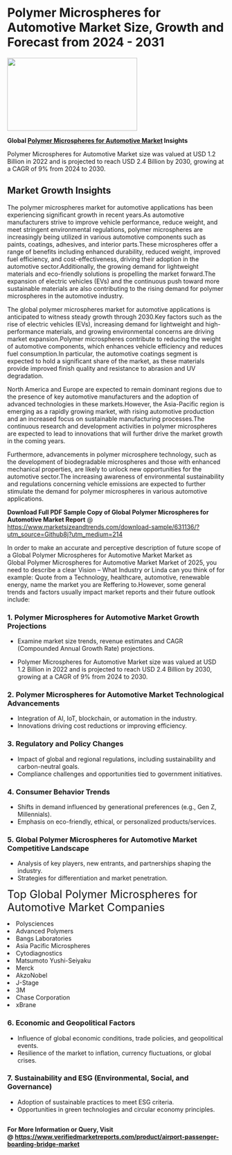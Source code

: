 <H1>Polymer Microspheres for Automotive Market Size, Growth and Forecast from 2024 - 2031</H1><img class="aligncenter size-medium wp-image-584254" src="https://thirdeyenews.in/wp-content/uploads/2024/09/Global-Market-Research-300x168.jpeg" alt="" width="300" height="168" /><p><strong>Global&nbsp;<a href="https://www.marketsizeandtrends.com/download-sample/631136/?utm_source=Github8j?utm_medium=214">Polymer Microspheres for Automotive Market</a> Insights</strong></p><p>Polymer Microspheres for Automotive Market size was valued at USD 1.2 Billion in 2022 and is projected to reach USD 2.4 Billion by 2030, growing at a CAGR of 9% from 2024 to 2030.</p><p><h2>Market Growth Insights</h2> The polymer microspheres market for automotive applications has been experiencing significant growth in recent years.As automotive manufacturers strive to improve vehicle performance, reduce weight, and meet stringent environmental regulations, polymer microspheres are increasingly being utilized in various automotive components such as paints, coatings, adhesives, and interior parts.These microspheres offer a range of benefits including enhanced durability, reduced weight, improved fuel efficiency, and cost-effectiveness, driving their adoption in the automotive sector.Additionally, the growing demand for lightweight materials and eco-friendly solutions is propelling the market forward.The expansion of electric vehicles (EVs) and the continuous push toward more sustainable materials are also contributing to the rising demand for polymer microspheres in the automotive industry. <p>The global polymer microspheres market for automotive applications is anticipated to witness steady growth through 2030.Key factors such as the rise of electric vehicles (EVs), increasing demand for lightweight and high-performance materials, and growing environmental concerns are driving market expansion.Polymer microspheres contribute to reducing the weight of automotive components, which enhances vehicle efficiency and reduces fuel consumption.In particular, the automotive coatings segment is expected to hold a significant share of the market, as these materials provide improved finish quality and resistance to abrasion and UV degradation.</p> <p>North America and Europe are expected to remain dominant regions due to the presence of key automotive manufacturers and the adoption of advanced technologies in these markets.However, the Asia-Pacific region is emerging as a rapidly growing market, with rising automotive production and an increased focus on sustainable manufacturing processes.The continuous research and development activities in polymer microspheres are expected to lead to innovations that will further drive the market growth in the coming years.</p> <p>Furthermore, advancements in polymer microsphere technology, such as the development of biodegradable microspheres and those with enhanced mechanical properties, are likely to unlock new opportunities for the automotive sector.The increasing awareness of environmental sustainability and regulations concerning vehicle emissions are expected to further stimulate the demand for polymer microspheres in various automotive applications.</p> </p><p><span class=""><strong>Download Full PDF Sample Copy of Global Polymer Microspheres for Automotive Market Report</strong> @ <a href="https://www.marketsizeandtrends.com/download-sample/631136/?utm_source=Github8j?utm_medium=214" target="_blank">https://www.marketsizeandtrends.com/download-sample/631136/?utm_source=Github8j?utm_medium=214</a></span></p><p>In order to make an accurate and perceptive description of future scope of a Global&nbsp;Polymer Microspheres for Automotive Market Market as Global&nbsp;Polymer Microspheres for Automotive Market Market of 2025, you need to describe a clear Vision &ndash; What Industry or Linda can you think of for example: Quote from a Technology, healthcare, automotive, renewable energy, name the market you are Reffering to.However, some general trends and factors usually impact market reports and their future outlook include:</p><h3>1.&nbsp;<strong>Polymer Microspheres for Automotive Market Growth Projections</strong></h3><ul><li>Examine market size trends, revenue estimates and CAGR (Compounded Annual Growth Rate) projections.</li><li><p>Polymer Microspheres for Automotive Market size was valued at USD 1.2 Billion in 2022 and is projected to reach USD 2.4 Billion by 2030, growing at a CAGR of 9% from 2024 to 2030.</p></li></ul><h3>2.&nbsp;<strong>Polymer Microspheres for Automotive Market Technological Advancements</strong></h3><ul><li>Integration of AI, IoT, blockchain, or automation in the industry.</li><li>Innovations driving cost reductions or improving efficiency.</li></ul><h3>3.&nbsp;<strong>Regulatory and Policy Changes</strong></h3><ul><li>Impact of global and regional regulations, including sustainability and carbon-neutral goals.</li><li>Compliance challenges and opportunities tied to government initiatives.</li></ul><h3>4.&nbsp;<strong>Consumer Behavior Trends</strong></h3><ul><li>Shifts in demand influenced by generational preferences (e.g., Gen Z, Millennials).</li><li>Emphasis on eco-friendly, ethical, or personalized products/services.</li></ul><h3>5.&nbsp;<strong>Global Polymer Microspheres for Automotive Market Competitive Landscape</strong></h3><ul><li>Analysis of key players, new entrants, and partnerships shaping the industry.</li><li>Strategies for differentiation and market penetration.</li></ul><p data-pm-slice="1 1 []"><span style="color: inherit; font-family: inherit; font-size: 25px;">Top Global Polymer Microspheres for Automotive Market Companies</span></p><div class="" data-test-id=""><p><li>Polysciences</li><li> Advanced Polymers</li><li> Bangs Laboratories</li><li> Asia Pacific Microspheres</li><li> Cytodiagnostics</li><li> Matsumoto Yushi-Seiyaku</li><li> Merck</li><li> AkzoNobel</li><li> J-Stage</li><li> 3M</li><li> Chase Corporation</li><li> xBrane</li></p></div><h3>6.&nbsp;<strong>Economic and Geopolitical Factors</strong></h3><ul><li>Influence of global economic conditions, trade policies, and geopolitical events.</li><li>Resilience of the market to inflation, currency fluctuations, or global crises.</li></ul><h3>7.&nbsp;<strong>Sustainability and ESG (Environmental, Social, and Governance)</strong></h3><ul><li>Adoption of sustainable practices to meet ESG criteria.</li><li>Opportunities in green technologies and circular economy principles.</li></ul><h2><strong style="font-size: 14px;">For More Information or Query, Visit @&nbsp;</strong><a style="background-color: #ffffff; font-size: 14px;" href="https://www.marketsizeandtrends.com/report/polymer-microspheres-for-automotive-market/" target="_blank">https://www.verifiedmarketreports.com/product/airport-passenger-boarding-bridge-market</a></h2>
